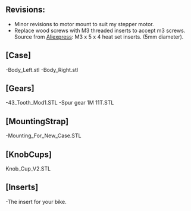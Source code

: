 ## Revisions:
- Minor revisions to motor mount to suit my stepper motor.
- Replace wood screws with M3 threaded inserts to accept m3 screws. Source from [Aliexpress](https://www.aliexpress.com/item/4000232858343.html?spm=a2g0s.9042311.0.0.21164c4dGhWHhY): M3 x 5 x 4 heat set inserts. (5mm diameter).

## [Case]
-Body_Left.stl
-Body_Right.stl

## [Gears]
-43_Tooth_Mod1.STL
-Spur gear 1M 11T.STL

## [MountingStrap]
-Mounting_For_New_Case.STL

## [KnobCups]
Knob_Cup_V2.STL

## [Inserts]
-The insert for your bike.